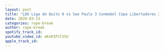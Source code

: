 ```yaml
---
layout: post
title: "LDU Liga de Quito 0 vs Sao Paulo 3 Conmebol Copa Libertadores 2020 Analisis, Resumen Y Goles."
date: 2020-03-13
categories: rope-break
author: rope-break
spotify_track_id: 
youtube_video_id: eKxKIPJl55U
apple_track_id: 
---
```

